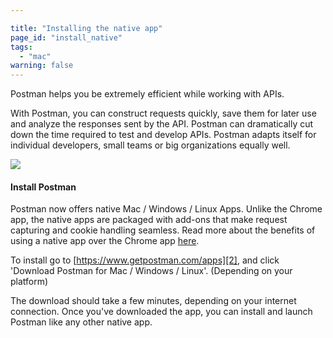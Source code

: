 ```yaml
---

title: "Installing the native app"
page_id: "install_native"
tags: 
  - "mac"
warning: false
---
```


Postman helps you be extremely efficient while working with APIs.

With Postman, you can construct requests quickly, save them for later use and analyze the responses sent by the API. Postman can dramatically cut down the time required to test and develop APIs. Postman adapts itself for individual developers, small teams or big organizations equally well.

[![](https://www.getpostman.com/img/v1/docs/thumbs/1.png)][0]

#### Install Postman

Postman now offers native Mac / Windows / Linux Apps. Unlike the Chrome app, the native apps are packaged with add-ons that make request capturing and cookie handling seamless. Read more about the benefits of using a native app over the Chrome app [here][1].

To install go to [https://www.getpostman.com/apps][2], and click 'Download Postman for Mac / Windows / Linux'. (Depending on your platform)

The download should take a few minutes, depending on your internet connection. Once you've downloaded the app, you can install and launch Postman like any other native app.

[0]: https://www.getpostman.com/img/v1/docs/source/1.png
[1]: https://www.getpostman.com/docs/why_native
[2]: https://www.getpostman.com/apps
